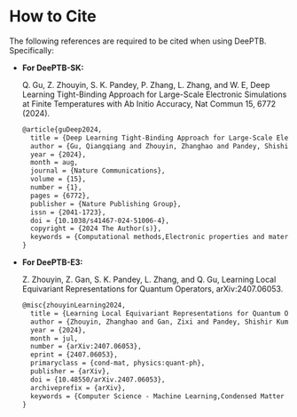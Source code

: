 # How to Cite

The following references are required to be cited when using DeePTB. Specifically:

- **For DeePTB-SK:**
  
    Q. Gu, Z. Zhouyin, S. K. Pandey, P. Zhang, L. Zhang, and W. E, Deep Learning Tight-Binding Approach for Large-Scale Electronic Simulations at Finite Temperatures with Ab Initio Accuracy, Nat Commun 15, 6772 (2024).
    ```latex
    @article{guDeep2024,
      title = {Deep Learning Tight-Binding Approach for Large-Scale Electronic Simulations at Finite Temperatures with  Ab Initio Accuracy},
      author = {Gu, Qiangqiang and Zhouyin, Zhanghao and Pandey, Shishir Kumar and Zhang, Peng and Zhang, Linfeng and E,    Weinan},
      year = {2024},
      month = aug,
      journal = {Nature Communications},
      volume = {15},
      number = {1},
      pages = {6772},
      publisher = {Nature Publishing Group},
      issn = {2041-1723},
      doi = {10.1038/s41467-024-51006-4},
      copyright = {2024 The Author(s)},
      keywords = {Computational methods,Electronic properties and materials,Electronic structure}
    }
    ```
- **For DeePTB-E3:**
  
    Z. Zhouyin, Z. Gan, S. K. Pandey, L. Zhang, and Q. Gu, Learning Local Equivariant Representations for Quantum Operators, arXiv:2407.06053.
    

    ```latex
    @misc{zhouyinLearning2024,
      title = {Learning Local Equivariant Representations for Quantum Operators},
      author = {Zhouyin, Zhanghao and Gan, Zixi and Pandey, Shishir Kumar and Zhang, Linfeng and Gu, Qiangqiang},
      year = {2024},
      month = jul,
      number = {arXiv:2407.06053},
      eprint = {2407.06053},
      primaryclass = {cond-mat, physics:quant-ph},
      publisher = {arXiv},
      doi = {10.48550/arXiv.2407.06053},
      archiveprefix = {arXiv},
      keywords = {Computer Science - Machine Learning,Condensed Matter - Materials Science,Quantum Physics},
    }
    ```
